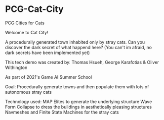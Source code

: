 # PCG-Cat-City
PCG Cities for Cats

Welcome to Cat City! 

A procedurally generated town inhabited only by stray cats. Can you discover the dark secret of what happend here?
(You can't im afraid, no dark secrets have been implemented yet)

This tech demo was created by:
Thomas Hsueh, 
George Karafotias & 
Oliver Withington

As part of 2021's Game AI Summer School


Goal:
Procedurally generate towns and then populate them with lots of autonomous stray cats

Technology used:
MAP Elites to generate the underlying structure
Wave Form Collapse to dress the buildings in aesthetically pleasing structures
Navmeshes and Finite State Machines for the stray cats
